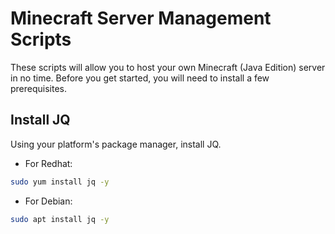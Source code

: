 # Minecraft Server Management Scripts
These scripts will allow you to host your own Minecraft (Java Edition) server in no time.
Before you get started, you will need to install a few prerequisites.
## Install JQ
Using your platform's package manager, install JQ.
* For Redhat:
```bash
sudo yum install jq -y
```
* For Debian:
```bash
sudo apt install jq -y
```
